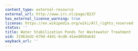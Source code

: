 ```yaml
---
content_type: external-resource
external_url: http://www.irc.nl/page/8237
has_external_license_warning: true
license: https://en.wikipedia.org/wiki/All_rights_reserved
status: ''
title: Water Stabilization Ponds for Wastewater Treatment
uid: 31963ed2-679d-44d1-9cd8-41eed050ab42
wayback_url: ''
---
```

